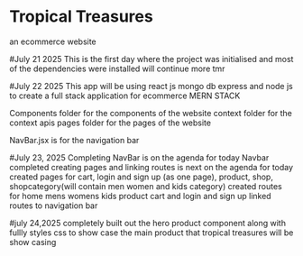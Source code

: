 # Tropical Treasures

an ecommerce website

#July 21 2025
This is the first day where the project was initialised and most of the dependencies were installed
will continue more tmr

#July 22 2025
This app will be using react js mongo db express and node js to create a full stack application for ecommerce
MERN STACK

Components folder for the components of the website
context folder for the context apis
pages folder for the pages of the website

NavBar.jsx is for the navigation bar

#July 23, 2025
Completing NavBar is on the agenda for today
Navbar completed
creating pages and linking routes is next on the agenda for today
created pages for cart, login and sign up (as one page), product, shop, shopcategory(will contain men women and kids category)
created routes for home  mens womens kids product cart and login and sign up
linked routes to navigation bar

#july 24,2025
completely built out the hero product component along with fullly styles css
to show case the main product that tropical treasures will be show casing